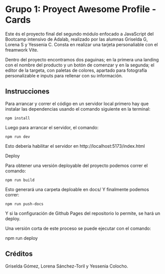 # Grupo 1: Proyect Awesome Profile - Cards

Este és el proyecto final del segundo módulo enfocado a JavaScript del Bootcamp intensivo de Adalab, realizado por las alumnas Griselda G, Lorena S y Yessenia C. Consta en realizar una tarjeta personaliable con el freamwork Vite.

Dentro del proyecto encontramos dos paguinas; en la primera una landing con el nombre del producto y un botón de comenzar y en la segunda; el editor de la targeta, con paletas de colores, apartado para fotografía personalizable e inputs para rellenar con su información.

## Instrucciones
Para arrancar y correr el código en un servidor local primero hay que instalar las dependencias usando el comando siguiente en la terminal:

```
npm install
```

Luego para arrancar el servidor, el comando:

```
npm run dev
```

Esto debería habilitar el servidor en http://localhost:5173/index.html

Deploy

Para obtener una versión deployable del proyecto podemos correr el comando:

```
npm run build
```

Esto generará una carpeta deploable en docs/ Y finalmente podemos correr:

```
npm run push-docs
```

Y si la configuración de Github Pages del repositorio lo permite, se hará un deploy.

Una versión corta de este proceso se puede ejecutar con el comando:

npm run deploy

## Créditos
Griselda Gómez, Lorena Sánchez-Toril y Yessenia Colocho.
